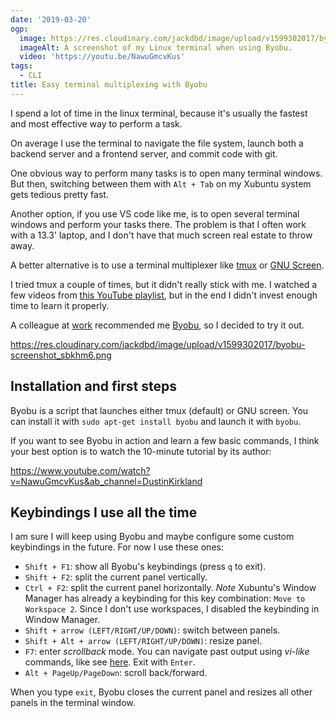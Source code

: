 ```yaml
---
date: '2019-03-20'
ogp:
  image: https://res.cloudinary.com/jackdbd/image/upload/v1599302017/byobu-screenshot_sbkhm6.png
  imageAlt: A screenshot of my Linux terminal when using Byobu.
  video: 'https://youtu.be/NawuGmcvKus'
tags:
  - CLI
title: Easy terminal multiplexing with Byobu
---
```


I spend a lot of time in the linux terminal, because it's usually the fastest and most effective way to perform a task.

On average I use the terminal to navigate the file system, launch both a backend server and a frontend server, and commit code with git.

One obvious way to perform many tasks is to open many terminal windows. But then, switching between them with `Alt + Tab` on my Xubuntu system gets tedious pretty fast.

Another option, if you use VS code like me, is to open several terminal windows and perform your tasks there. The problem is that I often work with a 13.3' laptop, and I don't have that much screen real estate to throw away.

A better alternative is to use a terminal multiplexer like [tmux](https://github.com/tmux/tmux/wiki) or [GNU Screen](https://en.wikipedia.org/wiki/GNU_Screen).

I tried tmux a couple of times, but it didn't really stick with me. I watched a few videos from [this YouTube playlist](https://www.youtube.com/watch?v=ZNM1KfqpyGo&t=5s&list=PL5BE1545D8486D66D&index=2), but in the end I didn't invest enough time to learn it properly.

A colleague at [work](https://www.develer.com/) recommended me [Byobu](https://help.ubuntu.com/community/Byobu), so I decided to try it out.

https://res.cloudinary.com/jackdbd/image/upload/v1599302017/byobu-screenshot_sbkhm6.png

## Installation and first steps

Byobu is a script that launches either tmux (default) or GNU screen. You can install it with `sudo apt-get install byobu` and launch it with `byobu`.

If you want to see Byobu in action and learn a few basic commands, I think your best option is to watch the 10-minute tutorial by its author:

https://www.youtube.com/watch?v=NawuGmcvKus&ab_channel=DustinKirkland

## Keybindings I use all the time

I am sure I will keep using Byobu and maybe configure some custom keybindings in the future. For now I use these ones:

- `Shift + F1`: show all Byobu's keybindings (press `q` to exit).
- `Shift + F2`: split the current panel vertically.
- `Ctrl + F2`: split the current panel horizontally. _Note_ Xubuntu's Window Manager has already a keybinding for this key combination: `Move to Workspace 2`. Since I don't use workspaces, I disabled the keybinding in Window Manager.
- `Shift + arrow (LEFT/RIGHT/UP/DOWN)`: switch between panels.
- `Shift + Alt + arrow (LEFT/RIGHT/UP/DOWN)`: resize panel.
- `F7`: enter _scrollback_ mode. You can navigate past output using _vi-like_ commands, like see [here](https://help.ubuntu.com/lts/serverguide/byobu.html). Exit with `Enter`.
- `Alt + PageUp/PageDown`: scroll back/forward.

When you type `exit`, Byobu closes the current panel and resizes all other panels in the terminal window.
